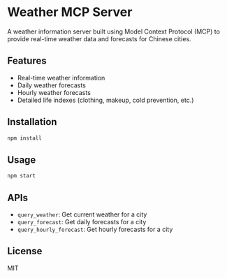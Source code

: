 # Weather MCP Server

A weather information server built using Model Context Protocol (MCP) to provide real-time weather data and forecasts for Chinese cities.

## Features

- Real-time weather information
- Daily weather forecasts
- Hourly weather forecasts
- Detailed life indexes (clothing, makeup, cold prevention, etc.)

## Installation

```bash
npm install
```

## Usage

```bash
npm start
```

## APIs

- `query_weather`: Get current weather for a city
- `query_forecast`: Get daily forecasts for a city
- `query_hourly_forecast`: Get hourly forecasts for a city

## License

MIT